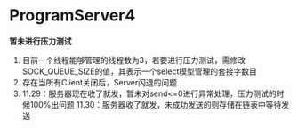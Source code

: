 # ProgramServer4
**暂未进行压力测试**
1. 目前一个线程能够管理的线程数为3，若要进行压力测试，需修改SOCK_QUEUE_SIZE的值，其表示一个select模型管理的套接字数目
2. 存在当所有Client关闭后，Server闪退的问题
3. 11.29：服务器现在收了就发，暂未对send<=0进行异常处理，压力测试的时候100%出问题  11.30：服务器收了就发，未成功发送的则存储在链表中等待发送
